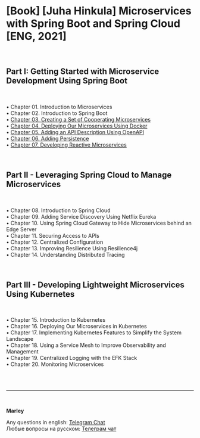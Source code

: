 # [Book] [Juha Hinkula] Microservices with Spring Boot and Spring Cloud [ENG, 2021]

<br/>

## Part I: Getting Started with Microservice Development Using Spring Boot

<br/>

• Chapter 01. Introduction to Microservices  
• Chapter 02. Introduction to Spring Boot  
• [Chapter 03. Creating a Set of Cooperating Microservices](03-Chapter.md)  
• [Chapter 04. Deploying Our Microservices Using Docker](04-Chapter.md)  
• [Chapter 05. Adding an API Description Using OpenAPI](05-Chapter.md)  
• [Chapter 06. Adding Persistence](06-Chapter.md)  
• [Chapter 07. Developing Reactive Microservices](07-Chapter.md)  


<br/>

## Part II - Leveraging Spring Cloud to Manage Microservices

<br/>

• Chapter 08. Introduction to Spring Cloud  
• Chapter 09. Adding Service Discovery Using Netflix Eureka  
• Chapter 10. Using Spring Cloud Gateway to Hide Microservices behind an Edge
Server  
• Chapter 11. Securing Access to APIs  
• Chapter 12. Centralized Configuration  
• Chapter 13. Improving Resilience Using Resilience4j  
• Chapter 14. Understanding Distributed Tracing  

<br/>

## Part III - Developing Lightweight Microservices Using Kubernetes

<br/>

• Chapter 15. Introduction to Kubernetes  
• Chapter 16. Deploying Our Microservices in Kubernetes  
• Chapter 17. Implementing Kubernetes Features to Simplify the System Landscape  
• Chapter 18. Using a Service Mesh to Improve Observability and Management  
• Chapter 19. Centralized Logging with the EFK Stack  
• Chapter 20. Monitoring Microservices  



<br/><br/>

---

<br/>

**Marley**

Any questions in english: <a href="https://javadev.org/chat/">Telegram Chat</a>  
Любые вопросы на русском: <a href="https://javadev.ru/chat/">Телеграм чат</a>